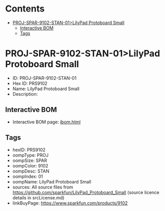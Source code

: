 



Contents
========

* [PROJ-SPAR-9102-STAN-01>LilyPad Protoboard Small](#proj-spar-9102-stan-01lilypad-protoboard-small)
	* [Interactive BOM](#interactive-bom)
	* [Tags](#tags)

# PROJ-SPAR-9102-STAN-01>LilyPad Protoboard Small

- ID: PROJ-SPAR-9102-STAN-01
- Hex ID: PRS9102
- Name: LilyPad Protoboard Small
- Description: 

## Interactive BOM

- Interactive BOM page: [ibom.html](kicad/bom/ibom.html)

## Tags

- hexID: PRS9102
- oompType: PROJ
- oompSize: SPAR
- oompColor: 9102
- oompDesc: STAN
- oompIndex: 01
- oompName: LilyPad Protoboard Small
- sources: All source files from https://github.com/sparkfun/LilyPad_Protoboard_Small (source licence details in srcLicense.md)
- linkBuyPage: https://www.sparkfun.com/products/9102
